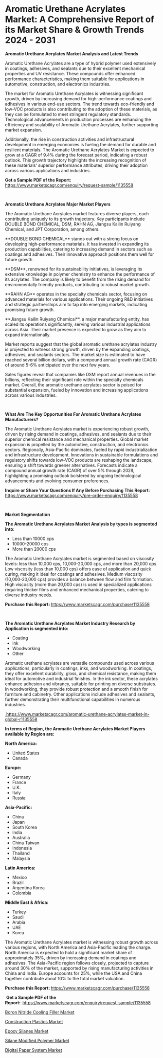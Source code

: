 <p><h1>Aromatic Urethane Acrylates Market: A Comprehensive Report of its Market Share & Growth Trends 2024 - 2031</h1></p><p><strong>Aromatic Urethane Acrylates Market Analysis and Latest Trends</strong></p>
<p><p>Aromatic Urethane Acrylates are a type of hybrid polymer used extensively in coatings, adhesives, and sealants due to their excellent mechanical properties and UV resistance. These compounds offer enhanced performance characteristics, making them suitable for applications in automotive, construction, and electronics industries. </p><p>The market for Aromatic Urethane Acrylates is witnessing significant growth, driven by increasing demand for high-performance coatings and adhesives in various end-use sectors. The trend towards eco-friendly and low-VOC products is also contributing to the adoption of these materials, as they can be formulated to meet stringent regulatory standards. Technological advancements in production processes are enhancing the efficiency and scalability of Aromatic Urethane Acrylates, further supporting market expansion.</p><p>Additionally, the rise in construction activities and infrastructural development in emerging economies is fueling the demand for durable and resilient materials. The Aromatic Urethane Acrylates Market is expected to grow at a CAGR of 9.4% during the forecast period, indicating a robust outlook. This growth trajectory highlights the increasing recognition of these materials' superior performance attributes, driving their adoption across various applications and industries.</p></p>
<p><strong>Get a Sample PDF of the Report:&nbsp;</strong> <a href="https://www.marketscagr.com/enquiry/request-sample/1135558?utm_campaign=1398&utm_medium=2&utm_source=Github&utm_content=ia&utm_term=09102024&utm_id=aromatic-urethane-acrylates">https://www.marketscagr.com/enquiry/request-sample/1135558</a></p>
<p>&nbsp;</p>
<p><strong>Aromatic Urethane Acrylates Major Market Players</strong></p>
<p><p>The Aromatic Urethane Acrylates market features diverse players, each contributing uniquely to its growth trajectory. Key participants include DOUBLE BOND CHEMICAL, DSM, RAHN AG, Jiangsu Kailin Ruiyang Chemical, and JPT Corporation, among others.</p><p>**DOUBLE BOND CHEMICAL** stands out with a strong focus on developing high-performance materials. It has invested in expanding its production capabilities, catering to increasing demand in sectors such as coatings and adhesives. Their innovative approach positions them well for future growth.</p><p>**DSM**, renowned for its sustainability initiatives, is leveraging its extensive knowledge in polymer chemistry to enhance the performance of its acrylates. The company is likely to benefit from the rising demand for environmentally friendly products, contributing to robust market growth.</p><p>**RAHN AG** operates in the specialty chemicals sector, focusing on advanced materials for various applications. Their ongoing R&D initiatives and strategic partnerships aim to tap into emerging markets, indicating promising future growth.</p><p>**Jiangsu Kailin Ruiyang Chemical**, a major manufacturing entity, has scaled its operations significantly, serving various industrial applications across Asia. Their market presence is expected to grow as they aim to expand internationally.</p><p>Market reports suggest that the global aromatic urethane acrylates industry is projected to witness strong growth, driven by the expanding coatings, adhesives, and sealants sectors. The market size is estimated to have reached several billion dollars, with a compound annual growth rate (CAGR) of around 5-6% anticipated over the next few years.</p><p>Sales figures reveal that companies like DSM report annual revenues in the billions, reflecting their significant role within the specialty chemicals market. Overall, the aromatic urethane acrylates sector is poised for substantial expansion, fueled by innovation and increasing applications across various industries.</p></p>
<p>&nbsp;</p>
<p><strong>What Are The Key Opportunities For Aromatic Urethane Acrylates Manufacturers?</strong></p>
<p><p>The Aromatic Urethane Acrylates market is experiencing robust growth, driven by rising demand in coatings, adhesives, and sealants due to their superior chemical resistance and mechanical properties. Global market expansion is propelled by the automotive, construction, and electronics sectors. Regionally, Asia-Pacific dominates, fueled by rapid industrialization and infrastructure development. Innovations in sustainable formulations and regulatory shifts towards low-VOC products are reshaping the landscape, ensuring a shift towards greener alternatives. Forecasts indicate a compound annual growth rate (CAGR) of over 5% through 2028, highlighting a promising outlook bolstered by ongoing technological advancements and evolving consumer preferences.</p></p>
<p><strong>Inquire or Share Your Questions If Any Before Purchasing This Report:</strong> <a href="https://www.marketscagr.com/enquiry/pre-order-enquiry/1135558?utm_campaign=1398&utm_medium=2&utm_source=Github&utm_content=ia&utm_term=09102024&utm_id=aromatic-urethane-acrylates">https://www.marketscagr.com/enquiry/pre-order-enquiry/1135558</a></p>
<p>&nbsp;</p>
<p><strong>Market Segmentation</strong></p>
<p><strong>The Aromatic Urethane Acrylates Market Analysis by types is segmented into:</strong></p>
<p><ul><li>Less than 10000 cps</li><li>10000-20000 cps</li><li>More than 20000 cps</li></ul></p>
<p><p>The Aromatic Urethane Acrylates market is segmented based on viscosity levels: less than 10,000 cps, 10,000-20,000 cps, and more than 20,000 cps. Low viscosity (less than 10,000 cps) offers ease of application and quick curing, making it ideal for coatings and adhesives. Medium viscosity (10,000-20,000 cps) provides a balance between flow and film formation. High viscosity (more than 20,000 cps) is used in specialized applications requiring thicker films and enhanced mechanical properties, catering to diverse industry needs.</p></p>
<p><strong>Purchase this Report:&nbsp;</strong><a href="https://www.marketscagr.com/purchase/1135558?utm_campaign=1398&utm_medium=2&utm_source=Github&utm_content=ia&utm_term=09102024&utm_id=aromatic-urethane-acrylates">https://www.marketscagr.com/purchase/1135558</a></p>
<p>&nbsp;</p>
<p><strong>The Aromatic Urethane Acrylates Market Industry Research by Application is segmented into:</strong></p>
<p><ul><li>Coating</li><li>Ink</li><li>Woodworking</li><li>Other</li></ul></p>
<p><p>Aromatic urethane acrylates are versatile compounds used across various applications, particularly in coatings, inks, and woodworking. In coatings, they offer excellent durability, gloss, and chemical resistance, making them ideal for automotive and industrial finishes. In the ink sector, these acrylates enhance adhesion and vibrancy, suitable for printing on diverse substrates. In woodworking, they provide robust protection and a smooth finish for furniture and cabinetry. Other applications include adhesives and sealants, further demonstrating their multifunctional capabilities in numerous industries.</p></p>
<p><a href="https://www.marketscagr.com/aromatic-urethane-acrylates-market-in-global-r1135558?utm_campaign=1398&utm_medium=2&utm_source=Github&utm_content=ia&utm_term=09102024&utm_id=aromatic-urethane-acrylates">&nbsp;https://www.marketscagr.com/aromatic-urethane-acrylates-market-in-global-r1135558</a></p>
<p><strong>In terms of Region, the Aromatic Urethane Acrylates Market Players available by Region are:</strong></p>
<p>
    <p> <strong> North America: </strong>
        <ul>
            <li>United States</li>
            <li>Canada</li>
        </ul>
        </p> 
    <p> <strong> Europe: </strong>
        <ul>
            <li>Germany</li>
            <li>France</li>
            <li>U.K.</li>
            <li>Italy</li>
            <li>Russia</li>
        </ul>
        </p> 
    <p> <strong> Asia-Pacific: </strong>
        <ul>
            <li>China</li>
            <li>Japan</li>
            <li>South Korea</li>
            <li>India</li>
            <li>Australia</li>
            <li>China Taiwan</li>
            <li>Indonesia</li>
            <li>Thailand</li>
            <li>Malaysia</li>
        </ul>
        </p> 
    <p> <strong> Latin America: </strong>
        <ul>
            <li>Mexico</li>
            <li>Brazil</li>
            <li>Argentina Korea</li>
            <li>Colombia</li>
        </ul>
        </p> 
    <p> <strong> Middle East & Africa: </strong>
        <ul>
            <li>Turkey</li>
            <li>Saudi</li>
            <li>Arabia</li>
            <li>UAE</li>
            <li>Korea</li>
        </ul>
    </p>
    </p>
<p><p>The Aromatic Urethane Acrylates market is witnessing robust growth across various regions, with North America and Asia-Pacific leading the charge. North America is expected to hold a significant market share of approximately 35%, driven by increasing demand in coatings and adhesives. The Asia-Pacific region follows closely, projected to capture around 30% of the market, supported by rising manufacturing activities in China and India. Europe accounts for 25%, while the USA and China together contribute about 10% to the total market valuation.</p></p>
<p><strong>Purchase this Report: </strong><a href="https://www.marketscagr.com/purchase/1135558?utm_campaign=1398&utm_medium=2&utm_source=Github&utm_content=ia&utm_term=09102024&utm_id=aromatic-urethane-acrylates">https://www.marketscagr.com/purchase/1135558</a></p>
<p>&nbsp;<strong>Get a Sample PDF of the Report:&nbsp;&nbsp;</strong><a href="https://www.marketscagr.com/enquiry/request-sample/1135558?utm_campaign=1398&utm_medium=2&utm_source=Github&utm_content=ia&utm_term=09102024&utm_id=aromatic-urethane-acrylates">https://www.marketscagr.com/enquiry/request-sample/1135558</a></p>
<p><strong></strong></p>
<p><p><a href="https://github.com/dringals/Market-Research-Report-List-6/blob/main/boron-nitride-cooling-filler-market.md?utm_campaign=1398&utm_medium=2&utm_source=Github&utm_content=ia&utm_term=09102024&utm_id=aromatic-urethane-acrylates">Boron Nitride Cooling Filler Market</a></p><p><a href="https://www.linkedin.com/pulse/construction-plastics-industry-analysis-report-its-market-size-hbmif?utm_campaign=1398&utm_medium=2&utm_source=Github&utm_content=ia&utm_term=09102024&utm_id=aromatic-urethane-acrylates">Construction Plastics Market</a></p><p><a href="https://www.linkedin.com/pulse/epoxy-silanes-market-evolution-future-outlook-forecasting-industry-ge8zf?utm_campaign=1398&utm_medium=2&utm_source=Github&utm_content=ia&utm_term=09102024&utm_id=aromatic-urethane-acrylates">Epoxy Silanes Market</a></p><p><a href="https://www.linkedin.com/pulse/navigating-global-silane-modified-polymer-market-landscape-trends-s80uf?utm_campaign=1398&utm_medium=2&utm_source=Github&utm_content=ia&utm_term=09102024&utm_id=aromatic-urethane-acrylates">Silane Modified Polymer Market</a></p><p><a href="https://www.linkedin.com/pulse/digital-paper-system-market-analysis-report-global-insights-region-viiqe?utm_campaign=1398&utm_medium=2&utm_source=Github&utm_content=ia&utm_term=09102024&utm_id=aromatic-urethane-acrylates">Digital Paper System Market</a></p></p>